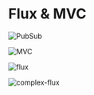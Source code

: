 # Flux & MVC

![PubSub](https://s3.amazonaws.com/media-p.slid.es/uploads/contra/images/179840/pubsub.png)


![MVC](http://image.slidesharecdn.com/flux-150703233217-lva1-app6892/95/about-flux-4-638.jpg?cb=1435966385)


![flux](https://facebook.github.io/flux/img/flux-simple-f8-diagram-with-client-action-1300w.png)


![complex-flux](http://image.slidesharecdn.com/flux-150703233217-lva1-app6892/95/about-flux-10-638.jpg?cb=1435966385)